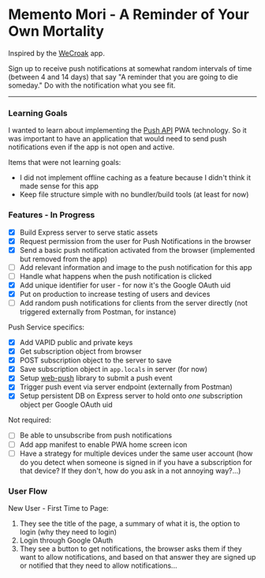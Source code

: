 # Memento Mori - A Reminder of Your Own Mortality

Inspired by the [WeCroak](https://www.wecroak.com/) app.

Sign up to receive push notifications at somewhat random intervals of time (between 4 and 14 days) that say "A reminder that you are going to die someday." Do with the notification what you see fit.

---

### Learning Goals

I wanted to learn about implementing the [Push API](https://developers.google.com/web/ilt/pwa/introduction-to-push-notifications) PWA technology. So it was important to have an application that would need to send push notifications even if the app is not open and active.

Items that were not learning goals:

* I did not implement offline caching as a feature because I didn't think it made sense for this app
* Keep file structure simple with no bundler/build tools (at least for now)

### Features - In Progress

* [X] Build Express server to serve static assets
* [X] Request permission from the user for Push Notifications in the browser
* [X] Send a basic push notification activated from the browser (implemented but removed from the app)
* [ ] Add relevant information and image to the push notification for this app
* [ ] Handle what happens when the push notification is clicked
* [X] Add unique identifier for user - for now it's the Google OAuth uid
* [X] Put on production to increase testing of users and devices
* [ ] Add random push notifications for clients from the server directly (not triggered externally from Postman, for instance)

Push Service specifics:
* [X] Add VAPID public and private keys
* [X] Get subscription object from browser
* [X] POST subscription object to the server to save
* [X] Save subscription object in `app.locals` in server (for now)
* [X] Setup [web-push](https://www.npmjs.com/package/web-push) library to submit a push event
* [X] Trigger push event via server endpoint (externally from Postman)
* [X] Setup persistent DB on Express server to hold onto _one_ subscription object per Google OAuth uid

Not required:

* [ ] Be able to unsubscribe from push notifications
* [ ] Add app manifest to enable PWA home screen icon
* [ ] Have a strategy for multiple devices under the same user account (how do you detect when someone is signed in if you have a subscription for that device? If they don't, how do you ask in a not annoying way?...)

### User Flow

New User - First Time to Page:

1. They see the title of the page, a summary of what it is, the option to login (why they need to login)
2. Login through Google OAuth
3. They see a button to get notifications, the browser asks them if they want to allow notifications, and based on that answer they are signed up or notified that they need to allow notifications...
